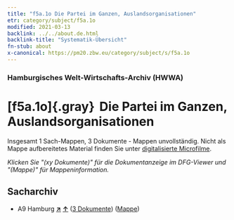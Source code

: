 ```yaml
---
title: "f5a.1o Die Partei im Ganzen, Auslandsorganisationen"
etr: category/subject/f5a.1o
modified: 2021-03-13
backlink: ../../about.de.html
backlink-title: "Systematik-Übersicht"
fn-stub: about
x-canonical: https://pm20.zbw.eu/category/subject/s/f5a.1o
---
```


### Hamburgisches Welt-Wirtschafts-Archiv (HWWA)
# [f5a.1o]{.gray}&#8201; Die Partei im Ganzen, Auslandsorganisationen&#160; 




Insgesamt 1 Sach-Mappen, 3 Dokumente - Mappen unvollständig.
Nicht als Mappe aufbereitetes Material finden Sie unter [digitalisierte Microfilme](/film/h1_sh.de.html).

_Klicken Sie "(xy Dokumente)" für die Dokumentanzeige im DFG-Viewer und "(Mappe)" für Mappeninformation._

## Sacharchiv



- A9 Hamburg [**&nearr;**](../../../geo/i/140905/about.de.html "Hamburg (alle Mappen)") [**&uarr;**](../../../geo/about.de.html#A9 "Ländersystematik") (<a href="https://pm20.zbw.eu/dfgview/sh/140905,144436" title="über: Hamburg : Die Partei im Ganzen, Auslandsorganisationen" target="_blank">3 Dokumente</a>) ([Mappe](../../../../folder/sh/1409xx/140905/1444xx/144436/about.de.html))


